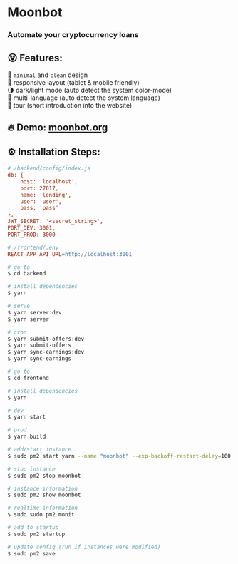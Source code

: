 # Moonbot

### Automate your cryptocurrency loans

## :dizzy_face: Features:

:rocket: `minimal` and `clean` design<br />
:art: responsive layout (tablet & mobile friendly)<br />
:last_quarter_moon: dark/light mode (auto detect the system color-mode)<br />
:speech_balloon: multi-language (auto detect the system language)<br />
:busstop: tour (short introduction into the website)<br />

## :fire: Demo: [moonbot.org](https://moonbot.org/)

## :gear: Installation Steps:

```ini
# /backend/config/index.js
db: {
    host: 'localhost',
    port: 27017,
    name: 'lending',
    user: 'user',
    pass: 'pass'
},
JWT_SECRET: '<secret_string>',
PORT_DEV: 3001,
PORT_PROD: 3000
```

```ini
# /frontend/.env
REACT_APP_API_URL=http://localhost:3001
```

```bash
# go to
$ cd backend

# install dependencies
$ yarn

# serve
$ yarn server:dev
$ yarn server

# cron
$ yarn submit-offers:dev
$ yarn submit-offers
$ yarn sync-earnings:dev
$ yarn sync-earnings
```

```bash
# go to
$ cd frontend

# install dependencies
$ yarn

# dev
$ yarn start

# prod
$ yarn build
```

```bash
# add/start instance
$ sudo pm2 start yarn --name "moonbot" --exp-backoff-restart-delay=100 -- server

# stop instance
$ sudo pm2 stop moonbot

# instance information
$ sudo pm2 show moonbot

# realtime information
$ sudo sudo pm2 monit

# add to startup
$ sudo pm2 startup

# update config (run if instances were modified)
$ sudo pm2 save
```
